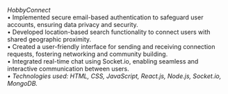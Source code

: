 *HobbyConnect*
<br>
•	Implemented secure email-based authentication to safeguard user accounts, ensuring data privacy and security.
<br>
•	Developed location-based search functionality to connect users with shared geographic proximity.
<br>
•	Created a user-friendly interface for sending and receiving connection requests, fostering networking and community building.
<br>
•	Integrated real-time chat using Socket.io, enabling seamless and interactive communication between users.
<br>
*•	Technologies used: HTML, CSS, JavaScript, React.js, Node.js, Socket.io, MongoDB.*

